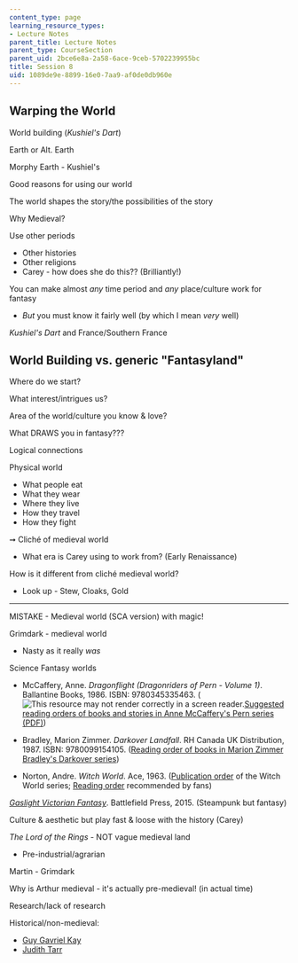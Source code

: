 ```yaml
---
content_type: page
learning_resource_types:
- Lecture Notes
parent_title: Lecture Notes
parent_type: CourseSection
parent_uid: 2bce6e8a-2a58-6ace-9ceb-5702239955bc
title: Session 8
uid: 1089de9e-8899-16e0-7aa9-af0de0db960e
---
```


Warping the World 
------------------

World building (_Kushiel's Dart_)

Earth or Alt. Earth

Morphy Earth - Kushiel's 

Good reasons for using our world

The world shapes the story/the possibilities of the story

Why Medieval?

Use other periods

*   Other histories
*   Other religions
*   Carey - how does she do this?? (Brilliantly!)

You can make almost _any_ time period and _any_ place/culture work for fantasy

*   _But_ you must know it fairly well (by which I mean _very_ well)

_Kushiel's Dart_ and France/Southern France

World Building vs. generic "Fantasyland"
----------------------------------------

Where do we start? 

What interest/intrigues us?

Area of the world/culture you know & love?

What DRAWS you in fantasy???

Logical connections

Physical world

*   What people eat
*   What they wear
*   Where they live
*   How they travel
*   How they fight

➞ Cliché of medieval world

*   What era is Carey using to work from? (Early Renaissance)

How is it different from cliché medieval world?

*   Look up - Stew, Cloaks, Gold

* * *

MISTAKE - Medieval world (SCA version) with magic!

Grimdark - medieval world

*   Nasty as it really _was_

Science Fantasy worlds

*   McCaffery, Anne. _Dragonflight (Dragonriders of Pern - Volume 1)_. Ballantine Books, 1986. ISBN: 9780345335463. (![This resource may not render correctly in a screen reader.](/images/inacessible.gif)[Suggested reading orders of books and stories in Anne McCaffery's Pern series (PDF)](http://pernhome.com/aim/2006-Pern-Reading-Order.pdf))
    
*   Bradley, Marion Zimmer. _Darkover Landfall_. RH Canada UK Distribution, 1987. ISBN: 9780099154105. ([Reading order of books in Marion Zimmer Bradley's Darkover series](https://www.librarything.com/series/Darkover%3A+Chronological+order))
    
*   Norton, Andre. _Witch World_. Ace, 1963. ([Publication order](https://www.librarything.com/series/Witch+World+-+publication+order) of the Witch World series; [Reading order](http://www.andre-norton-books.com/the-witch-world/the-sorcerer-s-conspectus/977-ww-reading-order#ro-2) recommended by fans)
    

[_Gaslight Victorian Fantasy_](http://www.rpgnow.com/product/117570/Gaslight-Victorian-Fantasy-2nd-Edition-Savage-Worlds-Edition). Battlefield Press, 2015. (Steampunk but fantasy)

Culture & aesthetic but play fast & loose with the history (Carey)

_The Lord of the Rings_ - NOT vague medieval land

*   Pre-industrial/agrarian

Martin - Grimdark

Why is Arthur medieval - it's actually pre-medieval! (in actual time)

Research/lack of research

Historical/non-medieval:

*   [Guy Gavriel Kay](https://en.wikipedia.org/wiki/Guy_Gavriel_Kay)
*   [Judith Tarr](https://en.wikipedia.org/wiki/Judith_Tarr)